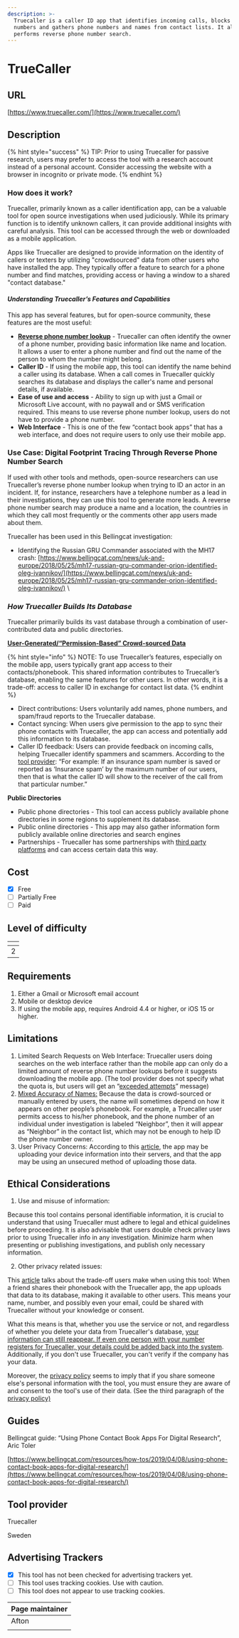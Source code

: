 ```yaml
---
description: >-
  Truecaller is a caller ID app that identifies incoming calls, blocks unwanted
  numbers and gathers phone numbers and names from contact lists. It also
  performs reverse phone number search.
---
```


# TrueCaller

## URL

[https://www.truecaller.com/](https://www.truecaller.com/)

## Description

{% hint style="success" %}
TIP: Prior to using Truecaller for passive research, users may prefer to access the tool with a research account instead of a personal account. Consider accessing the website with a browser in incognito or private mode.&#x20;
{% endhint %}

### How does it work?

Truecaller, primarily known as a caller identification app, can be a valuable tool for open source investigations when used judiciously. While its primary function is to identify unknown callers, it can provide additional insights with careful analysis. This tool can be accessed through the web or downloaded as a mobile application.&#x20;

Apps like Truecaller are designed to provide information on the identity of callers or texters by utilizing "crowdsourced" data from other users who have installed the app. They typically offer a feature to search for a phone number and find matches, providing access or having a window to a shared "contact database."

#### _Understanding Truecaller’s Features and Capabilities_

This app has several features, but for open-source community, these features are the most useful:&#x20;

* [**Reverse phone number lookup**](https://www.truecaller.com/reverse-phone-number-lookup) - Truecaller can often identify the owner of a phone number, providing basic information like name and location. It allows a user to enter a phone number and find out the name of the person to whom the number might belong.
* **Caller ID** - If using the mobile app, this tool can identify the name behind a caller using its database. When a call comes in Truecaller quickly searches its database and displays the caller's name and personal details, if available.&#x20;
* **Ease of use and access** - Ability to sign up with just a Gmail or Microsoft Live account, with no paywall and or SMS verification required. This means to use reverse phone number lookup, users do not have to provide a phone number.&#x20;
* **Web Interface** - This is one of the few “contact book apps” that has a web interface, and does not require users to only use their mobile app.

### Use Case: Digital Footprint Tracing Through Reverse Phone Number Search

If used with other tools and methods, open-source researchers can use Truecaller’s reverse phone number lookup when trying to ID an actor in an incident. If, for instance, researchers have a telephone number as a lead in their investigations, they can use this tool to generate more leads. A reverse phone number search may produce a name and a location, the countries in which they call most frequently or the comments other app users made about them.

Truecaller has been used in this Bellingcat investigation:

* Identifying the Russian GRU Commander associated with the MH17 crash: [https://www.bellingcat.com/news/uk-and-europe/2018/05/25/mh17-russian-gru-commander-orion-identified-oleg-ivannikov/](https://www.bellingcat.com/news/uk-and-europe/2018/05/25/mh17-russian-gru-commander-orion-identified-oleg-ivannikov/) \


### _How Truecaller Builds Its Database_ 

Truecaller primarily builds its vast database through a combination of user-contributed data and public directories.

[**User-Generated/“Permission-Based” Сrowd-sourced Data**](https://www.truecaller.com/blog/features/how-truecallers-caller-id-works-your-questions-answered)

{% hint style="info" %}
NOTE: To use Truecaller’s features, especially on the mobile app, users typically grant app access to their contacts/phonebook. This shared information contributes to Truecaller’s database, enabling the same features for other users. In other words, it is a trade-off: access to caller ID in exchange for contact list data.
{% endhint %}

* Direct contributions: Users voluntarily add names, phone numbers, and spam/fraud reports to the Truecaller database.&#x20;
* Contact syncing: When users give permission to the app to sync their phone contacts with Truecaller, the app can access and potentially add this information to its database.
* Caller ID feedback: Users can provide feedback on incoming calls, helping Truecaller identify spammers and scammers. According to the [tool provider](https://www.truecaller.com/blog/features/how-truecallers-caller-id-works-your-questions-answered): “For example: If an insurance spam number is saved or reported as ‘Insurance spam’ by the maximum number of our users, then that is what the caller ID will show to the receiver of the call from that particular number.”

**Public Directories**

* Public phone directories - This tool can access publicly available phone directories in some regions to supplement its database.&#x20;
* Public online directories - This app may also gather information form publicly available online directories and search engines&#x20;
* Partnerships - Truecaller has some partnerships with [third party platforms](https://www.vanguardngr.com/2018/03/truecaller-vconnect-collaborate-business-app/) and can access certain data this way.  &#x20;

## Cost

* [x] Free
* [ ] Partially Free
* [ ] Paid

## Level of difficulty

<table><thead><tr><th data-type="rating" data-max="5"></th></tr></thead><tbody><tr><td>2</td></tr></tbody></table>

## Requirements

1. Either a Gmail or Microsoft email account
2. Mobile or desktop device
3. If using the mobile app, requires Android 4.4 or higher, or iOS 15 or higher.&#x20;

## Limitations

1. Limited Search Requests on Web Interface: Truecaller users doing searches on the web interface rather than the mobile app can only do a limited amount of reverse phone number lookups before it suggests downloading the mobile app. (The tool provider does not specify what the quota is, but users will get an “[exceeded attempts](https://www.truecaller.com/reverse-phone-number-lookup)” message)&#x20;
2. [Mixed Accuracy of Names:](https://www.truecaller.com/blog/features/how-truecallers-caller-id-works-your-questions-answered) Because the data is crowd-sourced or manually entered by users, the name will sometimes depend on how it appears on other people’s phonebook. For example, a Truecaller user permits access to his/her phonebook, and the phone number of an individual under investigation is labeled “Neighbor”, then it will appear as “Neighbor” in the contact list, which may not be enough to help ID the phone number owner.&#x20;
3. User Privacy Concerns: According to this [article](https://techpoint.africa/2019/12/18/truecaller-data-developer-dive/), the app may be uploading your device information into their servers, and that the app may be using an unsecured method of uploading those data.

## Ethical Considerations

1. Use and misuse of information:

Because this tool contains personal identifiable information, it is crucial to understand that using Truecaller must adhere to legal and ethical guidelines before proceeding. It is also advisable that users double check privacy laws prior to using Truecaller info in any investigation. Minimize harm when presenting or publishing investigations, and publish only necessary information.&#x20;

2. Other privacy related issues:&#x20;

This [article](https://techcabal.com/2018/05/02/your-data-is-our-data-a-truecaller-breakdown/) talks about the trade-off users make when using this tool: When a friend shares their phonebook with the Truecaller app, the app uploads that data to its database, making it available to other users. This means your name, number, and possibly even your email, could be shared with Truecaller without your knowledge or consent.

What this means is that, whether you use the service or not, and regardless of whether you delete your data from Truecaller's database, [your information can still reappear. If even one person with your number registers for Truecaller, your details could be added back into the system](https://techcabal.com/2018/05/02/your-data-is-our-data-a-truecaller-breakdown/). Additionally, if you don't use Truecaller, you can't verify if the company has your data.&#x20;

Moreover, the [privacy policy](https://www.truecaller.com/privacy/our-privacy-policy/privacy-policy/row) seems to imply that if you share someone else's personal information with the tool, you must ensure they are aware of and consent to the tool's use of their data. (See the third paragraph of the [privacy policy)](https://www.truecaller.com/privacy/our-privacy-policy/privacy-policy/row)

## Guides&#x20;

Bellingcat guide: “Using Phone Contact Book Apps For Digital Research”, Aric Toler

[https://www.bellingcat.com/resources/how-tos/2019/04/08/using-phone-contact-book-apps-for-digital-research/](https://www.bellingcat.com/resources/how-tos/2019/04/08/using-phone-contact-book-apps-for-digital-research/)



## Tool provider

Truecaller

Sweden

## Advertising Trackers

* [x] This tool has not been checked for advertising trackers yet.
* [ ] This tool uses tracking cookies. Use with caution.
* [ ] This tool does not appear to use tracking cookies.

| Page maintainer |
| --------------- |
| Afton           |
|                 |
